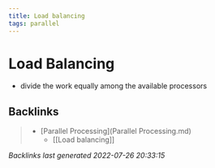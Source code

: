 ```yaml
---
title: Load balancing
tags: parallel 
---
```


# Load Balancing
- divide the work equally among the available processors


































































































## Backlinks

> - [Parallel Processing](Parallel Processing.md)
>   - [[Load balancing]]

_Backlinks last generated 2022-07-26 20:33:15_
